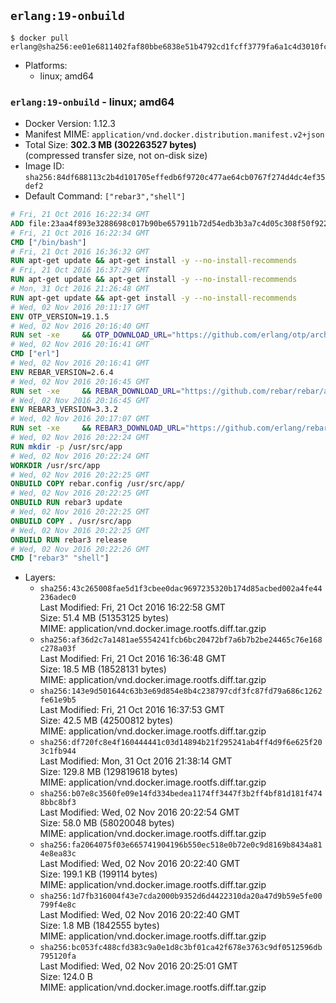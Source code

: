 ## `erlang:19-onbuild`

```console
$ docker pull erlang@sha256:ee01e6811402faf80bbe6838e51b4792cd1fcff3779fa6a1c4d3010fc8d07ff8
```

-	Platforms:
	-	linux; amd64

### `erlang:19-onbuild` - linux; amd64

-	Docker Version: 1.12.3
-	Manifest MIME: `application/vnd.docker.distribution.manifest.v2+json`
-	Total Size: **302.3 MB (302263527 bytes)**  
	(compressed transfer size, not on-disk size)
-	Image ID: `sha256:84df688113c2b4d101705effedb6f9720c477ae64cb0767f274d4dc4ef35def2`
-	Default Command: `["rebar3","shell"]`

```dockerfile
# Fri, 21 Oct 2016 16:22:34 GMT
ADD file:23aa4f893e3288698c017b90be657911b72d54edb3b3a7c4d05c308f50f9228f in / 
# Fri, 21 Oct 2016 16:22:34 GMT
CMD ["/bin/bash"]
# Fri, 21 Oct 2016 16:36:32 GMT
RUN apt-get update && apt-get install -y --no-install-recommends 		ca-certificates 		curl 		wget 	&& rm -rf /var/lib/apt/lists/*
# Fri, 21 Oct 2016 16:37:29 GMT
RUN apt-get update && apt-get install -y --no-install-recommends 		bzr 		git 		mercurial 		openssh-client 		subversion 				procps 	&& rm -rf /var/lib/apt/lists/*
# Mon, 31 Oct 2016 21:26:48 GMT
RUN apt-get update && apt-get install -y --no-install-recommends 		autoconf 		automake 		bzip2 		file 		g++ 		gcc 		imagemagick 		libbz2-dev 		libc6-dev 		libcurl4-openssl-dev 		libdb-dev 		libevent-dev 		libffi-dev 		libgdbm-dev 		libgeoip-dev 		libglib2.0-dev 		libjpeg-dev 		libkrb5-dev 		liblzma-dev 		libmagickcore-dev 		libmagickwand-dev 		libmysqlclient-dev 		libncurses-dev 		libpng-dev 		libpq-dev 		libreadline-dev 		libsqlite3-dev 		libssl-dev 		libtool 		libwebp-dev 		libxml2-dev 		libxslt-dev 		libyaml-dev 		make 		patch 		xz-utils 		zlib1g-dev 	&& rm -rf /var/lib/apt/lists/*
# Wed, 02 Nov 2016 20:11:17 GMT
ENV OTP_VERSION=19.1.5
# Wed, 02 Nov 2016 20:16:40 GMT
RUN set -xe 	&& OTP_DOWNLOAD_URL="https://github.com/erlang/otp/archive/OTP-${OTP_VERSION}.tar.gz" 	&& OTP_DOWNLOAD_SHA256="1de52d8292b9d1a1a146f888788d32ce9f1f3eec17a5db59d94d38d8e257c240" 	&& runtimeDeps='libodbc1 			libsctp1' 	&& buildDeps='unixodbc-dev 			libsctp-dev' 	&& apt-get update 	&& apt-get install -y --no-install-recommends $runtimeDeps 	&& apt-get install -y --no-install-recommends $buildDeps 	&& curl -fSL -o otp-src.tar.gz "$OTP_DOWNLOAD_URL" 	&& echo "$OTP_DOWNLOAD_SHA256 otp-src.tar.gz" | sha256sum -c - 	&& mkdir -p /usr/src/otp-src 	&& tar -xzf otp-src.tar.gz -C /usr/src/otp-src --strip-components=1 	&& rm otp-src.tar.gz 	&& cd /usr/src/otp-src 	&& ./otp_build autoconf 	&& ./configure --enable-sctp 	&& make -j$(nproc) 	&& make install 	&& find /usr/local -name examples | xargs rm -rf 	&& apt-get purge -y --auto-remove $buildDeps 	&& rm -rf /usr/src/otp-src /var/lib/apt/lists/*
# Wed, 02 Nov 2016 20:16:41 GMT
CMD ["erl"]
# Wed, 02 Nov 2016 20:16:41 GMT
ENV REBAR_VERSION=2.6.4
# Wed, 02 Nov 2016 20:16:45 GMT
RUN set -xe 	&& REBAR_DOWNLOAD_URL="https://github.com/rebar/rebar/archive/${REBAR_VERSION}.tar.gz" 	&& REBAR_DOWNLOAD_SHA256="577246bafa2eb2b2c3f1d0c157408650446884555bf87901508ce71d5cc0bd07" 	&& mkdir -p /usr/src/rebar-src 	&& curl -fSL -o rebar-src.tar.gz "$REBAR_DOWNLOAD_URL" 	&& echo "$REBAR_DOWNLOAD_SHA256 rebar-src.tar.gz" | sha256sum -c - 	&& tar -xzf rebar-src.tar.gz -C /usr/src/rebar-src --strip-components=1 	&& rm rebar-src.tar.gz 	&& cd /usr/src/rebar-src 	&& ./bootstrap 	&& install -v ./rebar /usr/local/bin/ 	&& rm -rf /usr/src/rebar-src
# Wed, 02 Nov 2016 20:16:45 GMT
ENV REBAR3_VERSION=3.3.2
# Wed, 02 Nov 2016 20:17:07 GMT
RUN set -xe 	&& REBAR3_DOWNLOAD_URL="https://github.com/erlang/rebar3/archive/${REBAR3_VERSION}.tar.gz" 	&& REBAR3_DOWNLOAD_SHA256="ccbc27355727090b1fdde7497ab2485c3509e2fd14b48a93276b285b5760d092" 	&& mkdir -p /usr/src/rebar3-src 	&& curl -fSL -o rebar3-src.tar.gz "$REBAR3_DOWNLOAD_URL" 	&& echo "$REBAR3_DOWNLOAD_SHA256 rebar3-src.tar.gz" | sha256sum -c - 	&& tar -xzf rebar3-src.tar.gz -C /usr/src/rebar3-src --strip-components=1 	&& rm rebar3-src.tar.gz 	&& cd /usr/src/rebar3-src 	&& HOME=$PWD ./bootstrap 	&& install -v ./rebar3 /usr/local/bin/ 	&& rm -rf /usr/src/rebar3-src
# Wed, 02 Nov 2016 20:22:24 GMT
RUN mkdir -p /usr/src/app
# Wed, 02 Nov 2016 20:22:24 GMT
WORKDIR /usr/src/app
# Wed, 02 Nov 2016 20:22:25 GMT
ONBUILD COPY rebar.config /usr/src/app/
# Wed, 02 Nov 2016 20:22:25 GMT
ONBUILD RUN rebar3 update
# Wed, 02 Nov 2016 20:22:25 GMT
ONBUILD COPY . /usr/src/app
# Wed, 02 Nov 2016 20:22:25 GMT
ONBUILD RUN rebar3 release
# Wed, 02 Nov 2016 20:22:26 GMT
CMD ["rebar3" "shell"]
```

-	Layers:
	-	`sha256:43c265008fae5d1f3cbee0dac9697235320b174d85acbed002a4fe44236adec0`  
		Last Modified: Fri, 21 Oct 2016 16:22:58 GMT  
		Size: 51.4 MB (51353125 bytes)  
		MIME: application/vnd.docker.image.rootfs.diff.tar.gzip
	-	`sha256:af36d2c7a1481ae5554241fcb6bc20472bf7a6b7b2be24465c76e168c278a03f`  
		Last Modified: Fri, 21 Oct 2016 16:36:48 GMT  
		Size: 18.5 MB (18528131 bytes)  
		MIME: application/vnd.docker.image.rootfs.diff.tar.gzip
	-	`sha256:143e9d501644c63b3e69d854e8b4c238797cdf3fc87fd79a686c1262fe61e9b5`  
		Last Modified: Fri, 21 Oct 2016 16:37:53 GMT  
		Size: 42.5 MB (42500812 bytes)  
		MIME: application/vnd.docker.image.rootfs.diff.tar.gzip
	-	`sha256:df720fc8e4f160444441c03d14894b21f295241ab4ff4d9f6e625f203c1fb944`  
		Last Modified: Mon, 31 Oct 2016 21:38:14 GMT  
		Size: 129.8 MB (129819618 bytes)  
		MIME: application/vnd.docker.image.rootfs.diff.tar.gzip
	-	`sha256:b07e8c3560fe09e14fd334bedea1174ff3447f3b2ff4bf81d181f4748bbc8bf3`  
		Last Modified: Wed, 02 Nov 2016 20:22:54 GMT  
		Size: 58.0 MB (58020048 bytes)  
		MIME: application/vnd.docker.image.rootfs.diff.tar.gzip
	-	`sha256:fa2064075f03e665741904196b550ec518e0b72e0c9d8169b8434a814e8ea83c`  
		Last Modified: Wed, 02 Nov 2016 20:22:40 GMT  
		Size: 199.1 KB (199114 bytes)  
		MIME: application/vnd.docker.image.rootfs.diff.tar.gzip
	-	`sha256:1d7fb316004f43e7cda2000b9352d6d4422310da20a47d9b59e5fe00799f4e8c`  
		Last Modified: Wed, 02 Nov 2016 20:22:40 GMT  
		Size: 1.8 MB (1842555 bytes)  
		MIME: application/vnd.docker.image.rootfs.diff.tar.gzip
	-	`sha256:bc053fc488cfd383c9a0e1d8c3bf01ca42f678e3763c9df0512596db795120fa`  
		Last Modified: Wed, 02 Nov 2016 20:25:01 GMT  
		Size: 124.0 B  
		MIME: application/vnd.docker.image.rootfs.diff.tar.gzip

